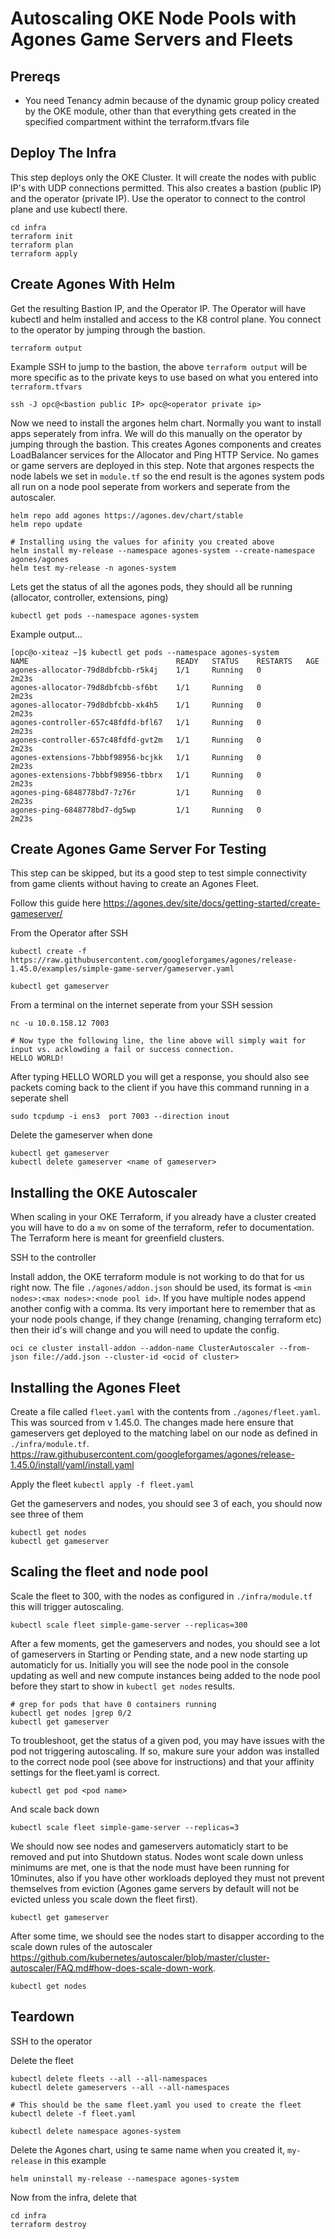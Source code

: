 # Autoscaling OKE Node Pools with Agones Game Servers and Fleets

## Prereqs

- You need Tenancy admin because of the dynamic group policy created by the OKE module, other than that everything gets created in the specified compartment withint the terraform.tfvars file

## Deploy The Infra

This step deploys only the OKE Cluster.  It will create the nodes with public IP's with UDP connections permitted.  This also creates a bastion (public IP) and the operator (private IP).  Use the operator to connect to the control plane and use kubectl there.

    cd infra
    terraform init
    terraform plan
    terraform apply

## Create Agones With Helm

 Get the resulting Bastion IP, and the Operator IP.  The Operator will have kubectl and helm installed and access to the K8 control plane. You connect to the operator by jumping through the bastion.

    terraform output

Example SSH to jump to the bastion, the above `terraform output` will be more specific as to the private keys to use based on what you entered into `terraform.tfvars`

    ssh -J opc@<bastion public IP> opc@<operator private ip>

Now we need to install the argones helm chart.  Normally you want to install apps seperately from infra.  We will do this manually on the operator by jumping through the bastion. This creates Agones components and creates LoadBalancer services for the Allocator and Ping HTTP Service.  No games or game servers are deployed in this step. Note that argones respects the node labels we set in `module.tf` so the end result is the agones system pods all run on a node pool seperate from workers and seperate from the autoscaler.

    helm repo add agones https://agones.dev/chart/stable
    helm repo update

    # Installing using the values for afinity you created above
    helm install my-release --namespace agones-system --create-namespace agones/agones
    helm test my-release -n agones-system

Lets get the status of all the agones pods, they should all be running (allocator, controller, extensions, ping)

    kubectl get pods --namespace agones-system

Example output...

    [opc@o-xiteaz ~]$ kubectl get pods --namespace agones-system
    NAME                                 READY   STATUS    RESTARTS   AGE
    agones-allocator-79d8dbfcbb-r5k4j    1/1     Running   0          2m23s
    agones-allocator-79d8dbfcbb-sf6bt    1/1     Running   0          2m23s
    agones-allocator-79d8dbfcbb-xk4h5    1/1     Running   0          2m23s
    agones-controller-657c48fdfd-bfl67   1/1     Running   0          2m23s
    agones-controller-657c48fdfd-gvt2m   1/1     Running   0          2m23s
    agones-extensions-7bbbf98956-bcjkk   1/1     Running   0          2m23s
    agones-extensions-7bbbf98956-tbbrx   1/1     Running   0          2m23s
    agones-ping-6848778bd7-7z76r         1/1     Running   0          2m23s
    agones-ping-6848778bd7-dg5wp         1/1     Running   0          2m23s

## Create Agones Game Server For Testing

This step can be skipped, but its a good step to test simple connectivity from game clients without having to create an Agones Fleet.

Follow this guide here https://agones.dev/site/docs/getting-started/create-gameserver/

From the Operator after SSH

    kubectl create -f https://raw.githubusercontent.com/googleforgames/agones/release-1.45.0/examples/simple-game-server/gameserver.yaml

    kubectl get gameserver

From a terminal on the internet seperate from your SSH session

    nc -u 10.0.158.12 7003

    # Now type the following line, the line above will simply wait for input vs. acklowding a fail or success connection.
    HELLO WORLD!

After typing HELLO WORLD you will get a response, you should also see packets coming back to the client if you have this command running in a seperate shell

    sudo tcpdump -i ens3  port 7003 --direction inout

Delete the gameserver when done

    kubectl get gameserver
    kubectl delete gameserver <name of gameserver>

## Installing the OKE Autoscaler

When scaling in your OKE Terraform, if you already have a cluster created you will have to do a `mv` on some of the terraform, refer to documentation.  The Terraform here is meant for greenfield clusters.

SSH to the controller

Install addon, the OKE terraform module is not working to do that for us right now.  The file `./agones/addon.json` should be used, its format is `<min nodes>:<max nodes>:<node pool id>`.  If you have multiple nodes append another config with a comma.  Its very important here to remember that as your node pools change, if they change (renaming, changing terraform etc) then their id's will change and you will need to update the config.

    oci ce cluster install-addon --addon-name ClusterAutoscaler --from-json file://add.json --cluster-id <ocid of cluster>

## Installing the Agones Fleet

Create a file called `fleet.yaml` with the contents from `./agones/fleet.yaml`.  This was sourced from v 1.45.0. The changes made here ensure that gameservers get deployed to the matching label on our node as defined in `./infra/module.tf`.
    https://raw.githubusercontent.com/googleforgames/agones/release-1.45.0/install/yaml/install.yaml

Apply the fleet `kubectl apply -f fleet.yaml`

Get the gameservers and nodes, you should see 3 of each, you should now see three of them

    kubectl get nodes
    kubectl get gameserver

## Scaling the fleet and node pool

Scale the fleet to 300, with the nodes as configured in `./infra/module.tf` this will trigger autoscaling.

    kubectl scale fleet simple-game-server --replicas=300

After a few moments, get the gameservers and nodes, you should see a lot of gameservers in Starting or Pending state, and a new node starting up automaticly for us.  Initially you will see the node pool in the console updating as well and new compute instances being added to the node pool before they start to show in `kubectl get nodes` results.

    # grep for pods that have 0 containers running
    kubectl get nodes |grep 0/2
    kubectl get gameserver

To troubleshoot, get the status of a given pod, you may have issues with the pod not triggering autoscaling.  If so, makure sure your addon was installed to the correct node pool (see above for instructions) and that your affinity settings for the fleet.yaml is correct.

    kubectl get pod <pod name>

And scale back down

    kubectl scale fleet simple-game-server --replicas=3

We should now see nodes and gameservers automaticly start to be removed and put into Shutdown status.  Nodes wont scale down unless minimums are met, one is that the node must have been running for 10minutes, also if you have other workloads deployed they must not prevent themselves from eviction (Agones game servers by default will not be evicted unless you scale down the fleet first).

    kubectl get gameserver

After some time, we should see the nodes start to disapper according to the scale down rules of the autoscaler https://github.com/kubernetes/autoscaler/blob/master/cluster-autoscaler/FAQ.md#how-does-scale-down-work.

    kubectl get nodes

## Teardown

SSH to the operator

Delete the fleet

    kubectl delete fleets --all --all-namespaces
    kubectl delete gameservers --all --all-namespaces

    # This should be the same fleet.yaml you used to create the fleet
    kubectl delete -f fleet.yaml

    kubectl delete namespace agones-system

Delete the Agones chart, using te same name when you created it, `my-release` in this example

    helm uninstall my-release --namespace agones-system

Now from the infra, delete that

    cd infra
    terraform destroy
